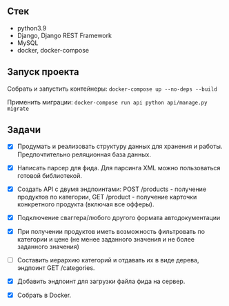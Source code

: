 ## Стек
- python3.9
- Django, Django REST Framework
- MySQL
- docker, docker-compose

## Запуск проекта

Собрать и запустить контейнеры:
`docker-compose up --no-deps --build`

Применить миграции:
`docker-compose run api python api/manage.py migrate`

## Задачи

- [x] Продумать и реализовать структуру данных для хранения и работы. Предпочтительно реляционная база данных. 
- [x] Написать парсер для фида. Для парсинга XML можно пользоваться готовой библиотекой.
- [x] Создать API с двумя эндпоинтами: POST /products - получение продуктов по категории, GET /product - получение карточки конкретного продукта (включая все офферы).

- [x] Подключение сваггера/любого другого формата автодокументации
- [x] При получении продуктов иметь возможность фильтровать по категории и цене (не менее заданного значения и не более заданного значения)
- [ ] Составить иерархию категорий и отдавать их в виде дерева, эндпоинт GET /categories.
- [x] Добавить эндпоинт для загрузки файла фида на сервер.
- [x] Собрать в Docker.